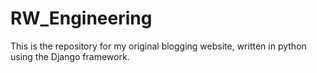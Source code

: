 # RW_Engineering

This is the repository for my original blogging website, written in python using the Django framework.

